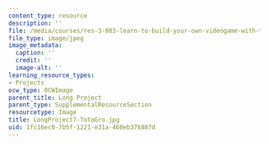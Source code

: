 ```yaml
---
content_type: resource
description: ''
file: /media/courses/res-3-003-learn-to-build-your-own-videogame-with-the-unity-game-engine-and-microsoft-kinect-january-iap-2017/1fc16ec07b5f1221e31a460eb376887d_LongProject7-TotoGro.jpg
file_type: image/jpeg
image_metadata:
  caption: ''
  credit: ''
  image-alt: ''
learning_resource_types:
- Projects
ocw_type: OCWImage
parent_title: Long Project
parent_type: SupplementalResourceSection
resourcetype: Image
title: LongProject7-TotoGro.jpg
uid: 1fc16ec0-7b5f-1221-e31a-460eb376887d
---
```

